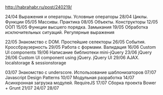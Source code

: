 http://habrahabr.ru/post/240219/

24/04 Выражения и операторы. Условные операторы
28/04 Циклы. Функции
05/05 Массивы. Практика
08/05 Объекты. Конструкторы
12/05 ООП
15/05 Функции высшего порядка. Замыкания
19/05 Обработка исключительных ситуаций. Регулярные выражения

22/05 Знакомство с DOM. Простейшие селекторы
26/05 События. Кроссбраузерность
29/05 Работа с формами. Валидация
16/06 Custom UI components
19/06 Написание библиотеки mini-jQuery
23/06 jQuery
26/06 Custom UI component using jQuery. jQuery UI
29/06 AJAX. localstorage & sessionstorage

03/07 Знакомство с underscore. Использование шаблонизаторов
07/07 Javascript Design Patterns
10/07 Модульная разработка
14/07 Асинхронная загрузка модулей. RequireJS
17/07 Сборка проекта Bower + Grunt
21/07
24/07
28/07